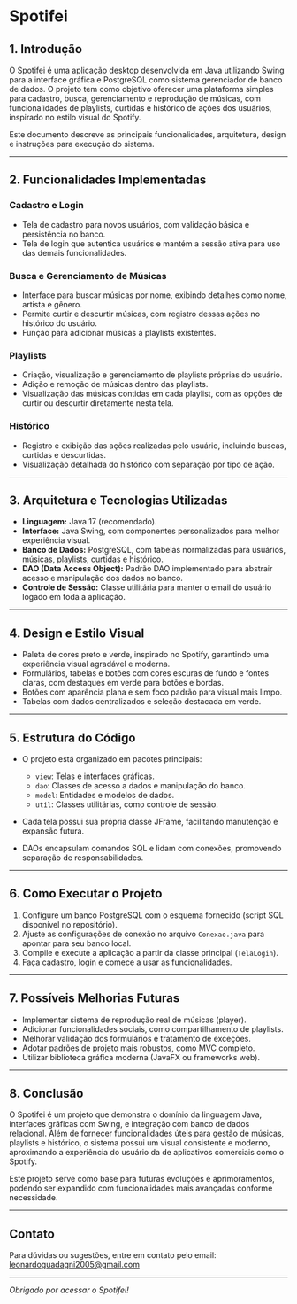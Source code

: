 # Spotifei

## 1. Introdução

O Spotifei é uma aplicação desktop desenvolvida em Java utilizando Swing para a interface gráfica e PostgreSQL como sistema gerenciador de banco de dados. O projeto tem como objetivo oferecer uma plataforma simples para cadastro, busca, gerenciamento e reprodução de músicas, com funcionalidades de playlists, curtidas e histórico de ações dos usuários, inspirado no estilo visual do Spotify.

Este documento descreve as principais funcionalidades, arquitetura, design e instruções para execução do sistema.

---

## 2. Funcionalidades Implementadas

### Cadastro e Login
- Tela de cadastro para novos usuários, com validação básica e persistência no banco.
- Tela de login que autentica usuários e mantém a sessão ativa para uso das demais funcionalidades.

### Busca e Gerenciamento de Músicas
- Interface para buscar músicas por nome, exibindo detalhes como nome, artista e gênero.
- Permite curtir e descurtir músicas, com registro dessas ações no histórico do usuário.
- Função para adicionar músicas a playlists existentes.

### Playlists
- Criação, visualização e gerenciamento de playlists próprias do usuário.
- Adição e remoção de músicas dentro das playlists.
- Visualização das músicas contidas em cada playlist, com as opções de curtir ou descurtir diretamente nesta tela.

### Histórico
- Registro e exibição das ações realizadas pelo usuário, incluindo buscas, curtidas e descurtidas.
- Visualização detalhada do histórico com separação por tipo de ação.

---

## 3. Arquitetura e Tecnologias Utilizadas

- **Linguagem:** Java 17 (recomendado).
- **Interface:** Java Swing, com componentes personalizados para melhor experiência visual.
- **Banco de Dados:** PostgreSQL, com tabelas normalizadas para usuários, músicas, playlists, curtidas e histórico.
- **DAO (Data Access Object):** Padrão DAO implementado para abstrair acesso e manipulação dos dados no banco.
- **Controle de Sessão:** Classe utilitária para manter o email do usuário logado em toda a aplicação.

---

## 4. Design e Estilo Visual

- Paleta de cores preto e verde, inspirado no Spotify, garantindo uma experiência visual agradável e moderna.
- Formulários, tabelas e botões com cores escuras de fundo e fontes claras, com destaques em verde para botões e bordas.
- Botões com aparência plana e sem foco padrão para visual mais limpo.
- Tabelas com dados centralizados e seleção destacada em verde.

---

## 5. Estrutura do Código

- O projeto está organizado em pacotes principais:
  - `view`: Telas e interfaces gráficas.
  - `dao`: Classes de acesso a dados e manipulação do banco.
  - `model`: Entidades e modelos de dados.
  - `util`: Classes utilitárias, como controle de sessão.

- Cada tela possui sua própria classe JFrame, facilitando manutenção e expansão futura.
- DAOs encapsulam comandos SQL e lidam com conexões, promovendo separação de responsabilidades.

---

## 6. Como Executar o Projeto

1. Configure um banco PostgreSQL com o esquema fornecido (script SQL disponível no repositório).
2. Ajuste as configurações de conexão no arquivo `Conexao.java` para apontar para seu banco local.
3. Compile e execute a aplicação a partir da classe principal (`TelaLogin`).
4. Faça cadastro, login e comece a usar as funcionalidades.

---

## 7. Possíveis Melhorias Futuras

- Implementar sistema de reprodução real de músicas (player).
- Adicionar funcionalidades sociais, como compartilhamento de playlists.
- Melhorar validação dos formulários e tratamento de exceções.
- Adotar padrões de projeto mais robustos, como MVC completo.
- Utilizar biblioteca gráfica moderna (JavaFX ou frameworks web).

---

## 8. Conclusão

O Spotifei é um projeto que demonstra o domínio da linguagem Java, interfaces gráficas com Swing, e integração com banco de dados relacional. Além de fornecer funcionalidades úteis para gestão de músicas, playlists e histórico, o sistema possui um visual consistente e moderno, aproximando a experiência do usuário da de aplicativos comerciais como o Spotify.

Este projeto serve como base para futuras evoluções e aprimoramentos, podendo ser expandido com funcionalidades mais avançadas conforme necessidade.

---

## Contato

Para dúvidas ou sugestões, entre em contato pelo email: leonardoguadagni2005@gmail.com

---

*Obrigado por acessar o Spotifei!*
